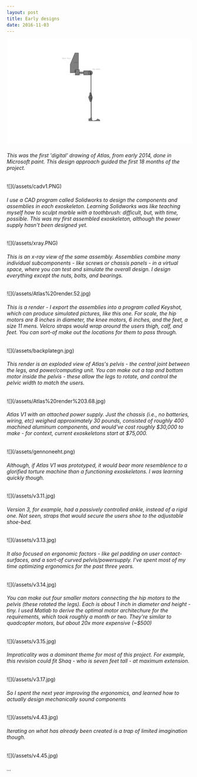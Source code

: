 ```yaml
---
layout: post
title: Early designs
date: 2016-11-03
---
```

![](/assets/progenitor.png)
<h6>This was the first 'digital' drawing of Atlas, from early 2014, done in Microsoft paint. This design approach guided the first 18 months of the project. </h6>
![](/assets/cadv1.PNG)
<h6>I use a CAD program called Solidworks to design the components and assemblies in each exoskeleton. Learning Solidworks was like teaching myself how to sculpt marble with a toothbrush: difficult, but, with time, possible. This was my first assembled exoskeleton, although the power supply hasn't been designed yet.</h6>
![](/assets/xray.PNG)
<h6>This is an x-ray view of the same assembly. Assemblies combine many individual subcomponents - like screws or chassis panels - in a virtual space, where you can test and simulate the overall design. I design everything except the nuts, bolts, and bearings.</h6>
![](/assets/Atlas%20render.52.jpg)
<h6>This is a render - I export the assemblies into a program called Keyshot, which can produce simulated pictures, like this one. For scale, the hip motors are 8 inches in diameter, the knee motors, 6 inches, and the feet, a size 11 mens. Velcro straps would wrap around the users thigh, calf, and feet. You can sort-of make out the locations for them to pass through.</h6>
![](/assets/backplategn.jpg)
<h6>This render is an exploded view of Atlas's pelvis - the central joint between the legs, and power/computing unit. You can make out a top and bottom motor inside the pelvis - these allow the legs to rotate, and control the pelvic width to match the users.</h6>
![](/assets/Atlas%20render%203.68.jpg)
<h6>Atlas V1 with an attached power supply. Just the chassis (i.e., no batteries, wiring, etc) weighed approximately 30 pounds, consisted of roughly 400 machined aluminum components, and would've cost roughly $30,000 to make - for context, current exoskeletons start at $75,000. </h6>
![](/assets/gennoneeht.png)
<h6>Although, if Atlas V1 was prototyped, it would bear more resemblence to a glorified torture machine than a functioning exoskeletons. I was learning quickly though. </h6>
![](/assets/v3.11.jpg)
<h6>Version 3, for example, had a passively controlled ankle, instead of a rigid one. Not seen, straps that would secure the users shoe to the adjustable shoe-bed. </h6>
![](/assets/v3.13.jpg)
<h6>It also focused on ergonomic factors - like gel padding on user contact-surfaces, and a sort-of curved pelvis/powersupply. I've spent most of my time optimizing ergonomics for the past three years.</h6>
![](/assets/v3.14.jpg)
<h6>You can make out four smaller motors connecting the hip motors to the pelvis (these rotated the legs). Each is about 1 inch in diameter and height - tiny. I used Matlab to derive the optimal motor architechure for the requirements, which took roughly a month or two. They're similar to quadcopter motors, but about 20x more expensive (~$500) </h6>
![](/assets/v3.15.jpg)
<h6>Impraticality was a dominant theme for most of this project. For example, this revision could fit Shaq - who is seven feet tall - at maximum extension.</h6>
![](/assets/v3.17.jpg)
<h6>So I spent the next year improving the ergonomics, and learned how to actually design mechanically sound components</h6>
![](/assets/v4.43.jpg)
<h6>Iterating on what has already been created is a trap of limited imagination though. </h6>
![](/assets/v4.45.jpg)
<h6>...</h6>
